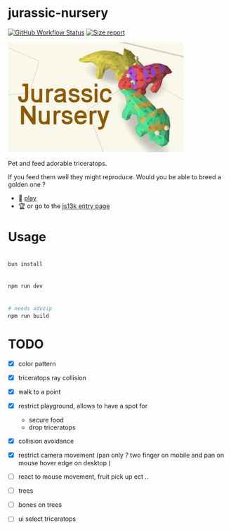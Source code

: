 # jurassic-nursery

[![GitHub Workflow Status](https://img.shields.io/github/actions/workflow/status/Platane/jurassic-nursery/main.yml?style=flat-square)](https://github.com/Platane/jurassic-nursery/actions/workflows/main.yml) [![Size report](https://img.shields.io/endpoint?url=https://platane.github.io/jurassic-nursery/shieldio_size.json&style=flat-square)](https://platane.github.io/jurassic-nursery/bundle.zip)

![game poster](./doc/images/400x250.png)

Pet and feed adorable triceratops.

If you feed them well they might reproduce. Would you be able to breed a golden one ?

- 🦎 [play](platane.github.io/jurassic-nursery/)
- 🏆 or go to the [js13k entry page]()

# Usage

```sh

bun install


npm run dev


# needs advzip
npm run build

```

# TODO

- [x] color pattern
- [x] triceratops ray collision
- [x] walk to a point
- [x] restrict playground, allows to have a spot for
  - secure food
  - drop triceratops
- [x] collision avoidance
- [x] restrict camera movement (pan only ? two finger on mobile and pan on mouse hover edge on desktop )

- [ ] react to mouse movement, fruit pick up ect ..
- [ ] trees
- [ ] bones on trees
- [ ] ui select triceratops

